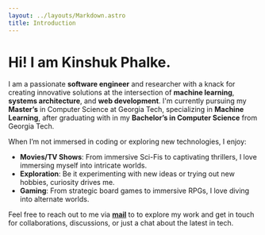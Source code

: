 ```yaml
---
layout: ../layouts/Markdown.astro
title: Introduction
---
```

# Hi! I am Kinshuk Phalke.

I am a passionate **software engineer** and researcher with a knack for creating
innovative solutions at the intersection of **machine learning**, **systems
architecture**, and **web development**. I'm currently pursuing my **Master’s** in
Computer Science at Georgia Tech, specializing in **Machine Learning**, after
graduating with in my **Bachelor’s in Computer Science** from Georgia Tech.

When I’m not immersed in coding or exploring new technologies, I enjoy:
- **Movies/TV Shows**: From immersive Sci-Fis to captivating thrillers, I love immersing myself into intricate worlds.
- **Exploration**: Be it experimenting with new ideas or trying out new hobbies, curiosity drives me.
- **Gaming**: From strategic board games to immersive RPGs, I love diving into alternate worlds.

Feel free to reach out to me via [**mail**](mailto:phalkekinshuk@gmail.com) to
to explore my work and get in touch for collaborations, discussions, or just a
chat about the latest in tech.
